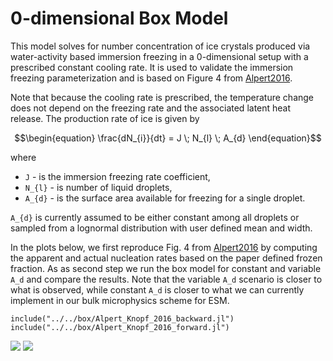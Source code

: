 # 0-dimensional Box Model

This model solves for number concentration of ice crystals
    produced via water-activity based immersion freezing
    in a 0-dimensional setup with a prescribed constant cooling rate.
It is used to validate the immersion freezing parameterization
  and is based on Figure 4 from [Alpert2016](@cite).

Note that because the cooling rate is prescribed, the temperature change does not
   depend on the freezing rate and the associated latent heat release.
The production rate of ice is given by
```math
\begin{equation}
\frac{dN_{i}}{dt} = J \; N_{l} \; A_{d}
\end{equation}
```
where
- ``J`` - is the immersion freezing rate coefficient,
- ``N_{l}`` - is number of liquid droplets,
- ``A_{d}`` - is the surface area available for freezing for a single droplet.

``A_{d}`` is currently assumed to be either constant among all droplets
or sampled from a lognormal distribution with user defined mean and width.

In the plots below, we first reproduce Fig. 4 from [Alpert2016](@cite)
  by computing the apparent and actual nucleation rates based on the paper defined
  frozen fraction.
As as second step we run the box model for constant and variable ``A_d``
  and compare the results.
Note that the variable ``A_d`` scenario is closer to what is observed, while
  constant ``A_d`` is closer to what we can currently implement in our
  bulk microphysics scheme for ESM.
```@example
include("../../box/Alpert_Knopf_2016_backward.jl")
include("../../box/Alpert_Knopf_2016_forward.jl")
```
![](Alpert_Knopf_2016_backward.svg)
![](Alpert_Knopf_2016_forward.svg)
